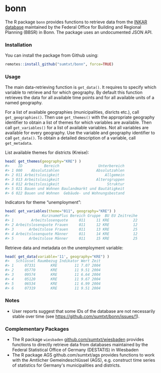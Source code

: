 
<!-- README.md is generated from README.Rmd. Please edit that file -->

# bonn

The R package `bonn` provides functions to retrieve data from the [INKAR
database](https://www.inkar.de/) maintained by the Federal Office for
Building and Regional Planning (BBSR) in Bonn. The package uses an
undocumented JSON API.

### Installation

You can install the package from Github using:

``` r
remotes::install_github("sumtxt/bonn", force=TRUE)
```

### Usage

The main data-retrieving function is `get_data()`. It requires to
specify which variable to retrieve and for which geography. By default
this function retrieves the data for all available time points and for
all available units of a named geography.

For a list of available geographies (municipalities, disricts etc.),
call `get_geographies()`. Then use `get_themes()` with the appropriate
geography identifier to obtain a list of themes for which variables are
available. Then call `get_variables()` for a list of available
variables. Not all variables are available for every geography. Use the
variable and geography identifier to call `get_data()`. To obtain a
detailed description of a variable, call `get_metadata`.

List available themes for districts (Kreise):

``` r
head( get_themes(geography="KRE") ) 
#>    ID          Bereich                  Unterbereich
#> 1 000    Absolutzahlen                 Absolutzahlen
#> 2 011 Arbeitslosigkeit                     Allgemein
#> 3 013 Arbeitslosigkeit                 Altersgruppen
#> 4 012 Arbeitslosigkeit                      Struktur
#> 5 021 Bauen und Wohnen Baulandmarkt und Bautätigkeit
#> 6 022 Bauen und Wohnen  Gebäude- und Wohnungsbestand
```

Indicators for theme “unemployment”:

``` r
head( get_variables(theme="011", geography="KRE") ) 
#>               KurznamePlus Bereich Gruppe  BU EU Zeitreihe
#> 1        Arbeitslosenquote     011     11 KRE           22
#> 2 Arbeitslosenquote Frauen     011     12 KRE           12
#> 3       Arbeitslose Frauen     011     13 KRE           25
#> 4 Arbeitslosenquote Männer     011     14 KRE           12
#> 5       Arbeitslose Männer     011     15 KRE           25
```

Retrieve data and metadata on the unemployment variable:

``` r
head( get_data(variable='11', geography="KRE") ) 
#>   Schlüssel Raumbezug Indikator Wert Zeit
#> 1     07331       KRE        11 7.07 2004
#> 2     05770       KRE        11 9.51 2004
#> 3     09574       KRE        11 6.64 2004
#> 4     05120       KRE        11 9.67 2004
#> 5     06534       KRE        11 6.99 2004
#> 6     07319       KRE        11 9.51 2004
```
### Notes 

- User reports suggest that some IDs of the database are not necessarily stable over time (see https://github.com/sumtxt/bonn/issues/1). 

### Complementary Packages

-   The R package `wiesbaden`
    [github.com/sumtxt/wiesbaden](https://github.com/sumtxt/wiesbaden)
    provides functions to directly retrieve data from databases
    maintained by the Federal Statistical Office of Germany (DESTATIS)
    in Wiesbaden
-   The R package AGS github.com/sumtxt/ags provides functions to work 
    with the Amtlicher Gemeindeschlüssel (AGS), e.g. construct time series of 
    statistics for Germany's municipalities and districts.
